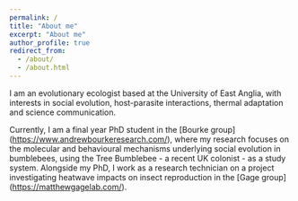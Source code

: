 ```yaml
---
permalink: /
title: "About me"
excerpt: "About me"
author_profile: true
redirect_from: 
  - /about/
  - /about.html
---
```


I am an evolutionary ecologist based at the University of East Anglia, with interests in social evolution, host-parasite interactions, thermal adaptation and science communication. 

Currently, I am a final year PhD student in the [Bourke group] (https://www.andrewbourkeresearch.com/), where my research focuses on the molecular and behavioural mechanisms underlying social evolution in bumblebees, using the Tree Bumblebee - a recent UK colonist - as a study system. Alongside my PhD, I work as a research technician on a project investigating heatwave impacts on insect reproduction in the [Gage group] (https://matthewgagelab.com/).
